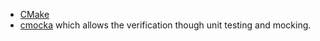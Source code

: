 * [CMake](https://cmake.org/)
* [cmocka](https://cmocka.org) which allows the verification though unit testing and mocking.
